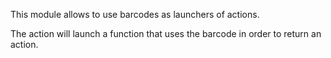 This module allows to use barcodes as launchers of actions.

The action will launch a function that uses the barcode in order to
return an action.
